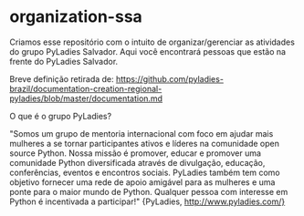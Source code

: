 # organization-ssa

Criamos esse repositório com o intuito de organizar/gerenciar as atividades do grupo PyLadies Salvador. Aqui você encontrará pessoas que estão na frente do PyLadies Salvador.

Breve definição retirada de: https://github.com/pyladies-brazil/documentation-creation-regional-pyladies/blob/master/documentation.md

O que é o grupo PyLadies?

"Somos um grupo de mentoria internacional com foco em ajudar mais mulheres a se tornar participantes ativos e líderes na comunidade open source Python. Nossa missão é promover, educar e promover uma comunidade Python diversificada através de divulgação, educação, conferências, eventos e encontros sociais. PyLadies também tem como objetivo fornecer uma rede de apoio amigável para as mulheres e uma ponte para o maior mundo de Python. Qualquer pessoa com interesse em Python é incentivada a participar!" {PyLadies, http://www.pyladies.com/}